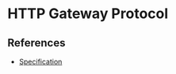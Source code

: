 # HTTP Gateway Protocol

## References

- [Specification](https://internetcomputer.org/docs/current/references/http-gateway-protocol-spec)
